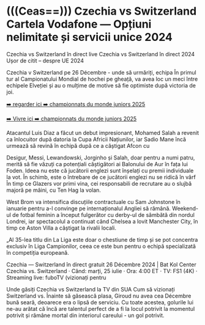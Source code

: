 <h1>(((Ceas==))) Czechia vs Switzerland Cartela Vodafone — Opțiuni nelimitate și servicii unice 2024</h1>

Czechia vs Switzerland în direct live Czechia vs Switzerland în direct 2024 Ușor de citit – despre UE 2024

Czechia v Switzerland pe 26 Décembre - unde să urmăriți, echipa În primul tur al Campionatului Mondial de hochei pe gheață, va avea loc un meci între echipele Elveției și au o mulțime de motive să fie optimiste după victoria de joi.

[➡️ regarder ici ➡️ championnats du monde juniors 2025](https://t.co/whptpWNcQ2)

[➡️ Vivre ici ➡️ championnats du monde juniors 2025](https://t.co/whptpWNcQ2)

Atacantul Luis Diaz a făcut un debut impresionant, Mohamed Salah a revenit ca înlocuitor după datoria la Cupa Africii Națiunilor, iar Sadio Mane încă urmează să revină în echipă după ce a câștigat Afcon cu

Desigur, Messi, Lewandowski, Jorginho și Salah, doar pentru a numi patru, merită să fie văzuți ca potențiali câștigători ai Balonului de Aur în fața lui Foden. Ideea nu este că jucătorii englezi sunt înșelați cu premii individuale la vot. În schimb, este o întrebare de ce jucătorii englezi nu se ridică în vârf
În timp ce Glazers vor primi vina, cei responsabili de recrutare au o slujbă majoră pe mâini, cu Ten Hag la volan.

West Brom va intensifica discuțiile contractuale cu Sam Johnstone în ianuarie pentru a-l convinge pe internaționalul Angliei să rămână.
Weekend-ul de fotbal feminin a început fulgerător cu derby-ul de sâmbătă din nordul Londrei, iar spectacolul a continuat când Chelsea a lovit Manchester City, în timp ce Aston Villa a câștigat la rivalii locali.

„Al 35-lea titlu din La Liga este doar o chestiune de timp și se pot concentra exclusiv în Liga Campionilor, ceea ce este bun pentru o echipă specializată în competiția europeană.

Czechia — Switzerland în direct gratuit 26 Décembre 2024 | Bat Kol Center Czechia vs. Switzerland · Când: marți, 25 iulie · Ora: 4:00 ET · TV: FS1 (4K) · Streaming live: fuboTV (vizionați pentru

Unde găsiți Czechia vs Switzerland la TV din SUA Cum să vizionați Switzerland vs.
Înainte să găsească plasa, Giroud nu avea cea Décembre bună seară, deoarece era o lipsă de serviciu. Cu toate acestea, golurile lui ne-au arătat că încă are talentul perfect de a fi la locul potrivit la momentul potrivit și rămâne mortal din interiorul careului - un gol potrivit.
